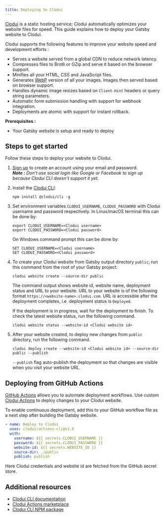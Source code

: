 ```yaml
---
title: Deploying to Clodui
---
```


[Clodui] is a static hosting service; Clodui automatically optimizes your website files for speed. This guide explains how to deploy your Gatsby website to Clodui.

Clodui supports the following features to improve your website speed and development efforts :

- Serves a website served from a global CDN to reduce network latency.
- Compresses files to Brotli or GZip and serve it based on the browser support.
- Minifies all your HTML, CSS and JavaScript files.
- Generates [WebP](https://developers.google.com/speed/webp) version of all your images. Images then served based on browser support.
- Handles dynamic image resizes based on `Client-Hint` headers or query string parameters.
- Automatic form submission handling with support for webhook integration.
- Deployments are atomic with support for instant rollback.

**Prerequisites :**

- Your Gatsby website is setup and ready to deploy

## Steps to get started

Follow these steps to deploy your website to Clodui.

1. [Sign up](https://app.clodui.com/auth/signup) to create an account using your email and password.  
   _**Note :** Don't use social login like Google or Facebook to sign up because Clodui CLI doesn't support it yet._
2. Install the [Clodui CLI]:
   ```shell
   npm install @clodui/cli -g
   ```
3. Set environment variables `CLODUI_USERNAME`, `CLODUI_PASSWORD` with Clodui username and password respectively.
   In Linux/macOS terminal this can be done by:

   ```shell
   export CLODUI_USERNAME=<Clodui username>
   export CLODUI_PASSWORD=<Clodui password>
   ```

   On Windows command prompt this can be done by:

   ```batch
   SET CLODUI_USERNAME=<Clodui username>
   SET CLODUI_PASSWORD=<Clodui password>
   ```

4. To create your Clodui website from Gatsby output directory `public`; run this command from the root of your Gatsby project:

   ```shell
   clodui website create --source-dir public
   ```

   The command output shows website id, website name, deployment status and URL to your website. URL to your website is of the following format `https://<website-name>.clodui.com`. URL is accessible after the deployment completes, i.e. deployment status is `Deployed`.

   If the deployment is in progress, wait for the deployment to finish. To check the latest website status, run the following command.

   ```shell
   clodui website status --website-id <Clodui website id>
   ```

5. After your website created, to deploy new changes from `public` directory, run the following command.

   ```shell
   clodui deploy create --website-id <Clodui website id> --source-dir public --publish
   ```

   `--publish` flag auto-publish the deployment so that changes are visible when you visit your website URL.

## Deploying from GitHub Actions

[GitHub Actions](https://github.com/features/actions) allows you to automate deployment workflows. Use custom
[Clodui Actions](https://github.com/marketplace/actions/clodui-actions) to deploy changes to your Clodui website.

To enable continuous deployment, add this to your GitHub workflow file as a next step after building the Gatsby website.

```yaml
- name: Deploy to Clodui
  uses: clodui/actions-cli@v2.0
  with:
    username: ${{ secrets.CLODUI_USERNAME }}
    password: ${{ secrets.CLODUI_PASSWORD }}
    website-id: ${{ secrets.WEBSITE_ID }}
    source-dir: ./public
    publish: publish
```

Here Clodui credentials and website id are fetched from the GitHub secret store.

## Additional resources

- [Clodui CLI documentation](https://www.clodui.com/docs/clodui-cli/)
- [Clodui Actions marketplace](https://github.com/marketplace/actions/clodui-actions)
- [Clodui CLI NPM package](https://www.npmjs.com/package/@clodui/cli)

[clodui]: https://www.clodui.com
[clodui cli]: https://www.npmjs.com/package/@clodui/cli
